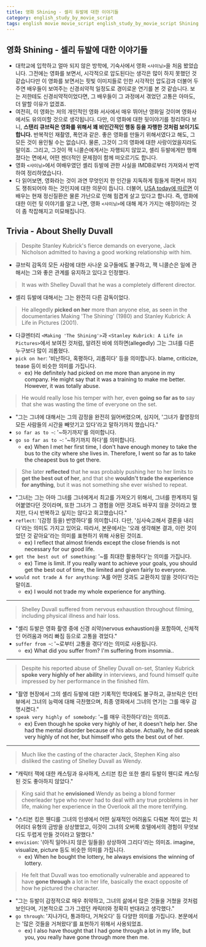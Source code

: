 ```yaml
---
title: 영화 Shining - 셀리 듀발에 대한 이야기들
category: english_study_by_movie_script
tags: english movie movie_script english_study_by_movie_script Shining
---
```


## 영화 Shining - 셀리 듀발에 대한 이야기들

- 대학교에 입학하고 얼마 되지 않은 방학에, 기숙사에서 영화 `<샤이닝>`을 처음 봤었습니다. 그전에는 영화를 보면서, 시각적으로 압도된다는 생각은 많이 하지 못했던 것 같습니다만 이 영화를 보면서는 핏빛 이미지들로 인한 시각적인 압도감과 더불어 두 주연 배우들이 보여주는 신경쇠약적 일정도로 경이로운 연기를 본 것 같습니다. 보는 저한테도 신경쇠약적이었다면, 그 배우들이 그 과정에서 겪었던 고통은 아마도, 더 말할 이유가 없겠죠. 
- 여전히, 이 영화는 저의 개인적인 영화 서사에서 매우 뛰어난 영화일 것이며 영화사에서도 유의미할 것으로 생각됩니다. 다만, 이 영화에 대한 뒷이야기를 정리하다 보니, **스탠리 큐브릭은 영화를 위해서 꽤 비인간적인 행동 등을 자행한 것처럼 보이기도 합니다.** 반복적인 재촬영, 폭언과 같은. 좋은 영화를 만들기 위해서였다고 해도, 그 모든 것이 용인될 수는 없습니다. 물론, 그것이 그의 영화에 대한 사랑이었을지라도 말이죠. 그리고, 그것이 잭 니콜슨에게서는 자행되지 않았고, 셸리 듀발에게만 행해졌다는 면에서, 어떤 젠더적인 문제점이 함께 떠오르기도 합니다. 
- 영화 `<샤이닝>`에서 여배우였던 셸리 듀발에 관한 사실을 IMDB로부터 가져와서 번역하여 정리하였습니다. 
- 다 읽어보면, 영화라는 것이 과연 무엇인지 한 인간을 지독하게 힘들게 하면서 까지도 쟁취되어야 하는 것인지에 대한 의문이 듭니다. 더불어, [USA today에 따르면](https://www.usatoday.com/story/life/tv/2016/11/17/shining-actress-shelley-duvall-tells-dr-phil-shes-mentally-ill/94031976/) 이 배우는 현재 정신질환은 물론 가난으로 인해 힘겹게 살고 있다고 합니다. 즉, 영화에 대한 이런 뒷 이야기를 알고 나면, 영화 `<샤이닝>`에 대해 제가 가지는 애정이라는 것이 좀 착잡해지고 미묘해집니다.

## Trivia - About Shelly Duvall

> Despite Stanley Kubrick's fierce demands on everyone, Jack Nicholson admitted to having a good working relationship with him. 

- 큐브릭 감독의 모든 사람에 대한 사나운 요구들에도 불구하고, 잭 니콜슨은 일에 관해서는 그와 좋은 관계를 유지하고 있다고 인정했다.

> It was with Shelley Duvall that he was a completely different director. 

- 셸리 듀발에 대해서는 그는 완전히 다른 감독이었다.

> He allegedly **picked on her** more than anyone else, as seen in the documentaries Making 'The Shining' (1980) and Stanley Kubrick: A Life in Pictures (2001). 

- 다큐멘터리 `<Making 'The Shining'>`과 `<Stanley Kubrick: A Life in Pictures>`에서 보여진 것처럼, 알려진 바에 의하면(allegedly) 그는 그녀를 다른 누구보다 많이 괴롭혔다.
- `pick on her`: '비난하다, 혹평하다, 괴롭히다' 등을 의미합니다. blame, criticize, tease 등이 비슷한 의미를 가집니다. 
  - ex) He definitely had picked on me more than anyone in my company. He might say that it was a training to make me better. However, it was totally abuse.

> He would really lose his temper with her, even **going so far as to** say that she was wasting the time of everyone on the set. 

- "그는 그녀에 대해서는 그의 감정을 완전히 잃어버렸으며, 심지어, '그녀가 촬영장의 모든 사람들의 시간을 빼앗기고 있다'라고 말하기까지 했습니다."
- `so far as to ~`: '~하기까지'를 의미합니다.
- `go so far as to ~`: '~하기까지 하다'를 의미합니다.
  - ex) When I met her first time, I don't have enough money to take the bus to the city where she lives in. Therefore, I went so far as to take the cheapest bus to get there.

> She later **reflected** that he was probably pushing her to her limits to **get the best out of her**, and that she **wouldn't trade the experience for anything**, but it was not something she ever wished to repeat.

- "그녀는 그는 아마 그녀를 그녀에게서 최고를 가져오기 위해서, 그녀를 한계까지 밀어붙였다던 것이라며, 또한 그녀가 그 경험을 어떤 것과도 바꾸지 않을 것이라고 했지만, 다시 반복하고 싶지는 않다고 회고했습니다."
- `reflect`: '(감정 등을) 반영하다'를 의미합니다. 다만, '심사숙고해서 결론을 내리다'라는 의미도 가지고 있어요. 따라서, 본문에서는 '오래 생각해본 결과, 이런 것이었던 것 같아요'라는 의미를 표현하기 위해 사용된 것이죠.
  - ex) I reflect that almost friends except the close friends is not necessary for our good life.
- `get the best out of something`: '~를 최대한 활용하다'는 의미를 가집니다. 
  - ex) Time is limit. If you really want to achieve your goals, you should get the best out of time, the limited and given fairly to everyone.
- `would not trade A for anything`: 'A를 어떤 것과도 교환하지 않을 것이다'라는 말이죠.
  - ex) I would not trade my whole experience for anything. 

--- 

> Shelley Duvall suffered from nervous exhaustion throughout filming, including physical illness and hair loss.

- "셸리 듀발은 영화 촬영 중에 신경 쇠약(nervous exhaustion)을 포함하여, 신체적인 어려움과 머리 빠짐 등으로 고통을 겪었다."
- `suffer from ~`: '~로부터 고통을 겪다'라는 의미로 사용됩니다.
  - ex) What did you suffer from? I'm suffering from insomnia..

---

> Despite his reported abuse of Shelley Duvall on-set, Stanley Kubrick **spoke very highly of her ability** in interviews, and found himself quite impressed by her performance in the finished film.

- "촬영 현장에서 그의 셸리 듀발에 대한 기록적인 학대에도 불구하고, 큐브릭은 인터뷰에서 그녀의 능력에 대해 극찬했으며, 최종 영화에서 그녀의 연기는 그를 매우 감명시켰다."
- `speak very highly of somebody`: '~를 매우 극찬하다'라는 의미죠. 
  - ex) Even though he spoke very highly of her, it doesn't help her. She had the mental disorder because of his abuse. Actually, he did speak very highly of not her, but himself who gets the best out of her. 

---

> Much like the casting of the character Jack, Stephen King also disliked the casting of Shelley Duvall as Wendy. 

- "캐릭터 잭에 대한 캐스팅과 유사하게, 스티븐 킹은 또한 셸리 듀발이 웬디로 캐스팅된 것도 좋아하지 않았다."

> King said that he **envisioned** Wendy as being a blond former cheerleader type who never had to deal with any true problems in her life, making her experience in the Overlook all the more terrifying. 

- "스티븐 킹은 웬디를 그녀의 인생에서 어떤 실재적인 어려움도 다뤄본 적이 없는 치어리더 유형의 금방을 상상했었고, 이것이 그녀의 오버룩 호텔에서의 경험이 무엇보다도 두렵게 만들 것이라고 말했다."
- `envision`: '(아직 일어나지 않은 일들을) 상상하여 그리다'라는 의미죠. imagine, visualize, picture 등도 비슷한 의미를 가집니다.
  - ex) When he bought the lottery, he always envisions the winning of lottery.

> He felt that Duvall was too emotionally vulnerable and appeared to have **gone through** a lot in her life, basically the exact opposite of how he pictured the character.

- "그는 듀발이 감정적으로 매우 취약하고, 그녀의 삶에서 많은 것들을 거쳤을 것처럼 보인다며, 기본적으로 그가 그렸던 캐릭터와 정확히 반대라고 생각했다."
- `go through`: '지나가다, 통과하다, 거쳐오다' 등 다양한 의미를 가집니다. 본문에서는 '많은 것들을 거쳐왔다'를 표현하기 위해서 사용되었죠.
  - ex) I also have thought that I had gone through a lot in my life, but you, you really have gone through more then me.
